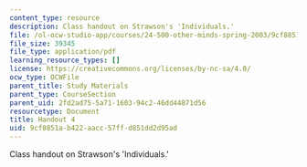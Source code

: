 ```yaml
---
content_type: resource
description: Class handout on Strawson's 'Individuals.'
file: /ol-ocw-studio-app/courses/24-500-other-minds-spring-2003/9cf8851ab422aacc57ffd851dd2d95ad_h4_24500s03.pdf
file_size: 39345
file_type: application/pdf
learning_resource_types: []
license: https://creativecommons.org/licenses/by-nc-sa/4.0/
ocw_type: OCWFile
parent_title: Study Materials
parent_type: CourseSection
parent_uid: 2fd2ad75-5a71-1603-94c2-46dd44871d56
resourcetype: Document
title: Handout 4
uid: 9cf8851a-b422-aacc-57ff-d851dd2d95ad
---
```

Class handout on Strawson's 'Individuals.'